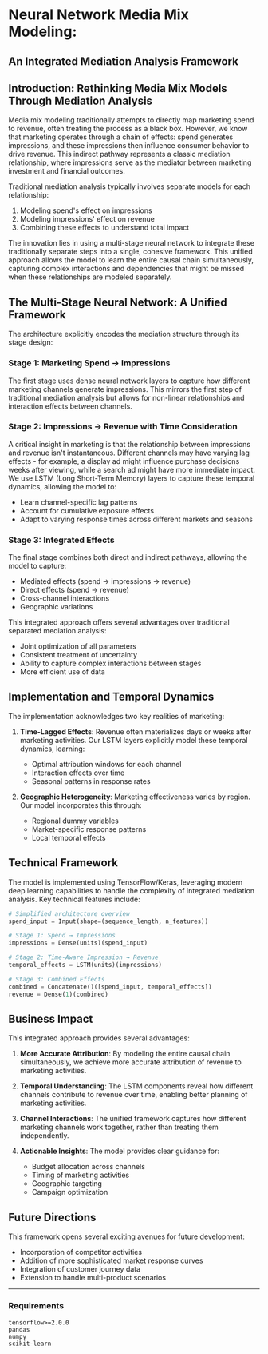 # Neural Network Media Mix Modeling: 
## An Integrated Mediation Analysis Framework

## Introduction: Rethinking Media Mix Models Through Mediation Analysis

Media mix modeling traditionally attempts to directly map marketing spend to revenue, often treating the process as a black box. However, we know that marketing operates through a chain of effects: spend generates impressions, and these impressions then influence consumer behavior to drive revenue. This indirect pathway represents a classic mediation relationship, where impressions serve as the mediator between marketing investment and financial outcomes.

Traditional mediation analysis typically involves separate models for each relationship:
1. Modeling spend's effect on impressions
2. Modeling impressions' effect on revenue
3. Combining these effects to understand total impact

The innovation lies in using a multi-stage neural network to integrate these traditionally separate steps into a single, cohesive framework. This unified approach allows the model to learn the entire causal chain simultaneously, capturing complex interactions and dependencies that might be missed when these relationships are modeled separately.

## The Multi-Stage Neural Network: A Unified Framework

The architecture explicitly encodes the mediation structure through its stage design:

### Stage 1: Marketing Spend → Impressions
The first stage uses dense neural network layers to capture how different marketing channels generate impressions. This mirrors the first step of traditional mediation analysis but allows for non-linear relationships and interaction effects between channels.

### Stage 2: Impressions → Revenue with Time Consideration
A critical insight in marketing is that the relationship between impressions and revenue isn't instantaneous. Different channels may have varying lag effects - for example, a display ad might influence purchase decisions weeks after viewing, while a search ad might have more immediate impact. We use LSTM (Long Short-Term Memory) layers to capture these temporal dynamics, allowing the model to:
- Learn channel-specific lag patterns
- Account for cumulative exposure effects
- Adapt to varying response times across different markets and seasons

### Stage 3: Integrated Effects
The final stage combines both direct and indirect pathways, allowing the model to capture:
- Mediated effects (spend → impressions → revenue)
- Direct effects (spend → revenue)
- Cross-channel interactions
- Geographic variations

This integrated approach offers several advantages over traditional separated mediation analysis:
- Joint optimization of all parameters
- Consistent treatment of uncertainty
- Ability to capture complex interactions between stages
- More efficient use of data

## Implementation and Temporal Dynamics

The implementation acknowledges two key realities of marketing:

1. **Time-Lagged Effects**: Revenue often materializes days or weeks after marketing activities. Our LSTM layers explicitly model these temporal dynamics, learning:
   - Optimal attribution windows for each channel
   - Interaction effects over time
   - Seasonal patterns in response rates

2. **Geographic Heterogeneity**: Marketing effectiveness varies by region. Our model incorporates this through:
   - Regional dummy variables
   - Market-specific response patterns
   - Local temporal effects

## Technical Framework

The model is implemented using TensorFlow/Keras, leveraging modern deep learning capabilities to handle the complexity of integrated mediation analysis. Key technical features include:

```python
# Simplified architecture overview
spend_input = Input(shape=(sequence_length, n_features))

# Stage 1: Spend → Impressions
impressions = Dense(units)(spend_input)

# Stage 2: Time-Aware Impression → Revenue
temporal_effects = LSTM(units)(impressions)

# Stage 3: Combined Effects
combined = Concatenate()([spend_input, temporal_effects])
revenue = Dense(1)(combined)
```

## Business Impact

This integrated approach provides several advantages:

1. **More Accurate Attribution**: By modeling the entire causal chain simultaneously, we achieve more accurate attribution of revenue to marketing activities.

2. **Temporal Understanding**: The LSTM components reveal how different channels contribute to revenue over time, enabling better planning of marketing activities.

3. **Channel Interactions**: The unified framework captures how different marketing channels work together, rather than treating them independently.

4. **Actionable Insights**: The model provides clear guidance for:
   - Budget allocation across channels
   - Timing of marketing activities
   - Geographic targeting
   - Campaign optimization

## Future Directions

This framework opens several exciting avenues for future development:
- Incorporation of competitor activities
- Addition of more sophisticated market response curves
- Integration of customer journey data
- Extension to handle multi-product scenarios

---

### Requirements
```
tensorflow>=2.0.0
pandas
numpy
scikit-learn
```


